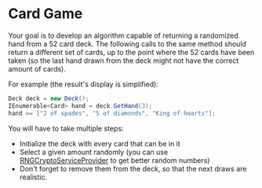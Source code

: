 # Card Game

Your goal is to develop an algorithm capable of returning a randomized hand from a 52 card deck. The following calls to the same method should return a different set of cards, up to the point where the 52 cards have been taken (so the last hand drawn from the deck might not have the correct amount of cards).

For example (the result's display is simplified): 
```csharp
Deck deck = new Deck();
IEnumerable<Card> hand = deck.GetHand(3);
hand == ["2 of spades", "5 of diamonds", "King of hearts"];
```
You will have to take multiple steps:
* Initialize the deck with every card that can be in it
* Select a given amount randomly (you can use [RNGCryptoServiceProvider](https://msdn.microsoft.com/en-us/library/system.security.cryptography.rngcryptoserviceprovider(v=vs.110).aspx) to get better random numbers)
* Don't forget to remove them from the deck, so that the next draws are realistic.